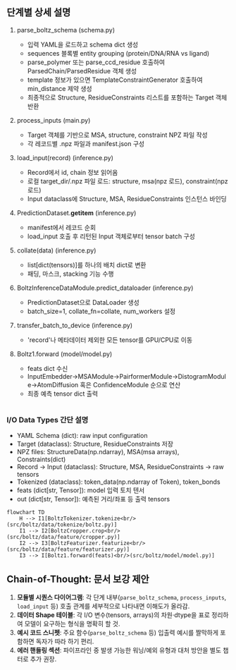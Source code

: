 ```  
```  
## 단계별 상세 설명  

1. parse_boltz_schema (schema.py)  
   - 입력 YAML을 로드하고 schema dict 생성  
   - sequences 블록별 entity grouping (protein/DNA/RNA vs ligand)  
   - parse_polymer 또는 parse_ccd_residue 호출하여 ParsedChain/ParsedResidue 객체 생성  
   - template 정보가 있으면 TemplateConstraintGenerator 호출하여 min_distance 제약 생성  
   - 최종적으로 Structure, ResidueConstraints 리스트를 포함하는 Target 객체 반환  

2. process_inputs (main.py)  
   - Target 객체를 기반으로 MSA, structure, constraint NPZ 파일 작성  
   - 각 레코드별 .npz 파일과 manifest.json 구성  

3. load_input(record) (inference.py)  
   - Record에서 id, chain 정보 읽어옴  
   - 로컬 target_dir/.npz 파일 로드: structure, msa(npz 로드), constraint(npz 로드)  
   - Input dataclass에 Structure, MSA, ResidueConstraints 인스턴스 바인딩  

4. PredictionDataset.__getitem__ (inference.py)  
   - manifest에서 레코드 순회  
   - load_input 호출 후 리턴된 Input 객체로부터 tensor batch 구성  

5. collate(data) (inference.py)  
   - list[dict(tensors)]를 하나의 배치 dict로 변환  
   - 패딩, 마스크, stacking 기능 수행  

6. BoltzInferenceDataModule.predict_dataloader (inference.py)  
   - PredictionDataset으로 DataLoader 생성  
   - batch_size=1, collate_fn=collate, num_workers 설정  

7. transfer_batch_to_device (inference.py)  
   - 'record'나 메타데이터 제외한 모든 tensor를 GPU/CPU로 이동  

8. Boltz1.forward (model/model.py)  
   - feats dict 수신  
   - InputEmbedder→MSAModule→PairformerModule→DistogramModule→AtomDiffusion 혹은 ConfidenceModule 순으로 연산  
   - 최종 예측 tensor dict 출력  

```  
```  
### I/O Data Types 간단 설명
- YAML Schema (dict): raw input configuration
- Target (dataclass): Structure, ResidueConstraints 저장
- NPZ files: StructureData(np.ndarray), MSA(msa arrays), Constraints(dict)
- Record → Input (dataclass): Structure, MSA, ResidueConstraints → raw tensors
- Tokenized (dataclass): token_data(np.ndarray of Token), token_bonds
- feats (dict[str, Tensor]): model 입력 토치 텐서
- out (dict[str, Tensor]): 예측된 거리/좌표 등 출력 tensors

```mermaid
flowchart TD
    H --> I1[BoltzTokenizer.tokenize<br/>(src/boltz/data/tokenize/boltz.py)]
    I1 --> I2[BoltzCropper.crop<br/>(src/boltz/data/feature/cropper.py)]
    I2 --> I3[BoltzFeaturizer.featurize<br/>(src/boltz/data/feature/featurizer.py)]
    I3 --> I[Boltz1.forward(feats)<br/>(src/boltz/model/model.py)]
```

## Chain-of-Thought: 문서 보강 제안
1. **모듈별 시퀀스 다이어그램**: 각 단계 내부(`parse_boltz_schema`, `process_inputs`, `load_input` 등) 호출 관계를 세부적으로 나타내면 이해도가 올라감.  
2. **데이터 Shape 테이블**: 각 I/O 변수(tensors, arrays)의 차원·dtype을 표로 정리하여 모델이 요구하는 형식을 명확히 할 것.  
3. **예시 코드 스니펫**: 주요 함수(`parse_boltz_schema` 등) 입출력 예시를 짤막하게 포함하면 독자가 따라 하기 편리.  
4. **에러 핸들링 섹션**: 파이프라인 중 발생 가능한 워닝/예외 유형과 대처 방안을 별도 챕터로 추가 권장.
